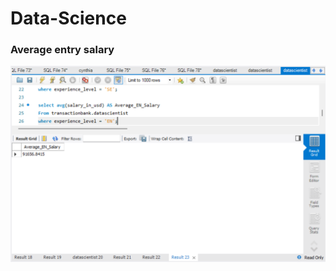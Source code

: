 # Data-Science
### Average entry salary
![Image Alt](https://github.com/CynthiaBanjo/Data-Science/blob/main/Average%20EN%20Salary.png)
